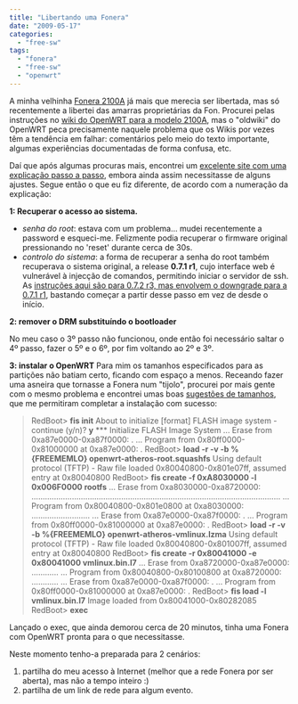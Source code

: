 ```yaml
---
title: "Libertando uma Fonera"
date: "2009-05-17"
categories: 
  - "free-sw"
tags: 
  - "fonera"
  - "free-sw"
  - "openwrt"
---
```


A minha velhinha [Fonera 2100A](http://images.google.pt/images?q=fonera%202100A) já mais que merecia ser libertada, mas só recentemente a libertei das amarras proprietárias da Fon. Procurei pelas instruções no [wiki do OpenWRT para a modelo 2100A](http://oldwiki.openwrt.org/OpenWrtDocs(2f)Hardware(2f)Fon(2f)Fonera.html), mas o "oldwiki" do OpenWRT peca precisamente naquele problema que os Wikis por vezes têm a tendência em falhar: comentários pelo meio do texto importante, algumas experiências documentadas de forma confusa, etc.

Daí que após algumas procuras mais, encontrei um [excelente site com uma explicação passo a passo](http://www.hermerschmidt.com/Linux/HowtoFlashFoneraWithOpenWrt), embora ainda assim necessitasse de alguns ajustes. Segue então o que eu fiz diferente, de acordo com a numeração da explicação:

**1: Recuperar o acesso ao sistema.**

- _senha do root_: estava com um problema... mudei recentemente a password e esqueci-me. Felizmente podia recuperar o firmware original pressionando no 'reset' durante cerca de 30s.
- _controlo do sistema_: a forma de recuperar a senha do root também recuperava o sistema original, a release **0.7.1 r1**, cujo interface web é vulnerável à injecção de comandos, permitindo iniciar o servidor de ssh. As [instruções aqui são para 0.7.2 r3, mas envolvem o downgrade para a 0.7.1 r1](http://www.fonerahacks.com/index.php/Tutorials-and-Guides/How-to-enable-SSH-on-version-0.7.2-r3.html), bastando começar a partir desse passo em vez de desde o início.

**2: remover o DRM substituíndo o bootloader**

No meu caso o 3º passo não funcionou, onde então foi necessário saltar o 4º passo, fazer o 5º e o 6º, por fim voltando ao 2º e 3º.

**3: instalar o OpenWRT** Para mim os tamanhos especificados para as partições não batiam certo, ficando com espaço a menos. Receando fazer uma asneira que tornasse a Fonera num "tijolo", procurei por mais gente com o mesmo problema e encontrei umas boas [sugestões de tamanhos](http://forum.openwrt.org/viewtopic.php?id=10942), que me permitiram completar a instalação com sucesso:

> RedBoot> **fis init** About to initialize \[format\] FLASH image system - continue (y/n)? **y** \*\*\* Initialize FLASH Image System ... Erase from 0xa87e0000-0xa87f0000: . ... Program from 0x80ff0000-0x81000000 at 0xa87e0000: . RedBoot> **load -r -v -b %{FREEMEMLO} openwrt-atheros-root.squashfs** Using default protocol (TFTP) - Raw file loaded 0x80040800-0x801e07ff, assumed entry at 0x80040800 RedBoot> **fis create -f 0xA8030000 -l 0x006F0000 rootfs** ... Erase from 0xa8030000-0xa8720000: ............................................................................................................... ... Program from 0x80040800-0x801e0800 at 0xa8030000: .......................... ... Erase from 0xa87e0000-0xa87f0000: . ... Program from 0x80ff0000-0x81000000 at 0xa87e0000: . RedBoot> **load -r -v -b %{FREEMEMLO} openwrt-atheros-vmlinux.lzma** Using default protocol (TFTP) - Raw file loaded 0x80040800-0x801007ff, assumed entry at 0x80040800 RedBoot> **fis create -r 0x80041000 -e 0x80041000 vmlinux.bin.l7** ... Erase from 0xa8720000-0xa87e0000: ............ ... Program from 0x80040800-0x80100800 at 0xa8720000: ............ ... Erase from 0xa87e0000-0xa87f0000: . ... Program from 0x80ff0000-0x81000000 at 0xa87e0000: . RedBoot> **fis load -l vmlinux.bin.l7** Image loaded from 0x80041000-0x80282085 RedBoot> **exec**

Lançado o exec, que ainda demorou cerca de 20 minutos, tinha uma Fonera com OpenWRT pronta para o que necessitasse.

Neste momento tenho-a preparada para 2 cenários:

1. partilha do meu acesso à Internet (melhor que a rede Fonera por ser aberta), mas não a tempo inteiro :)
2. partilha de um link de rede para algum evento.
